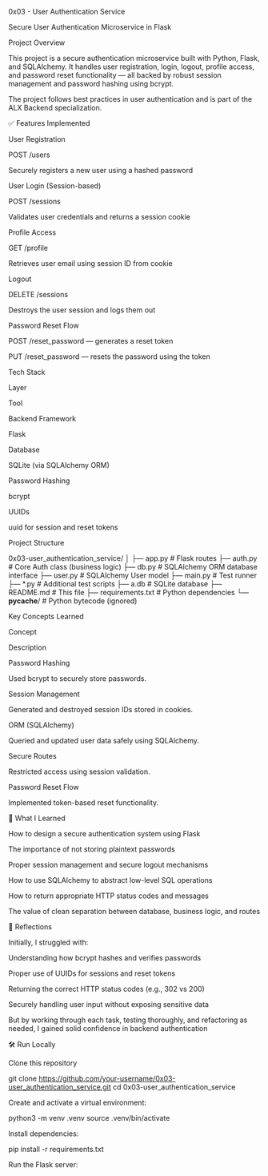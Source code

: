  0x03 - User Authentication Service

Secure User Authentication Microservice in Flask

Project Overview

This project is a secure authentication microservice built with Python, Flask, and SQLAlchemy. It handles user registration, login, logout, profile access, and password reset functionality — all backed by robust session management and password hashing using bcrypt.

The project follows best practices in user authentication and is part of the ALX Backend specialization.

✅ Features Implemented

User Registration

POST /users

Securely registers a new user using a hashed password

User Login (Session-based)

POST /sessions

Validates user credentials and returns a session cookie

Profile Access

GET /profile

Retrieves user email using session ID from cookie

Logout

DELETE /sessions

Destroys the user session and logs them out

Password Reset Flow

POST /reset_password — generates a reset token

PUT /reset_password — resets the password using the token

Tech Stack

Layer

Tool

Backend Framework

Flask

Database

SQLite (via SQLAlchemy ORM)

Password Hashing

bcrypt

UUIDs

uuid for session and reset tokens

Project Structure

0x03-user_authentication_service/
│
├— app.py             # Flask routes
├— auth.py            # Core Auth class (business logic)
├— db.py              # SQLAlchemy ORM database interface
├— user.py            # SQLAlchemy User model
├— main.py            # Test runner
├— *.py               # Additional test scripts
├— a.db               # SQLite database
├— README.md          # This file
├— requirements.txt   # Python dependencies
└— __pycache__/       # Python bytecode (ignored)

Key Concepts Learned

Concept

Description

Password Hashing

Used bcrypt to securely store passwords.

Session Management

Generated and destroyed session IDs stored in cookies.

ORM (SQLAlchemy)

Queried and updated user data safely using SQLAlchemy.

Secure Routes

Restricted access using session validation.

Password Reset Flow

Implemented token-based reset functionality.

🧐 What I Learned

How to design a secure authentication system using Flask

The importance of not storing plaintext passwords

Proper session management and secure logout mechanisms

How to use SQLAlchemy to abstract low-level SQL operations

How to return appropriate HTTP status codes and messages

The value of clean separation between database, business logic, and routes

🧠 Reflections

Initially, I struggled with:

Understanding how bcrypt hashes and verifies passwords

Proper use of UUIDs for sessions and reset tokens

Returning the correct HTTP status codes (e.g., 302 vs 200)

Securely handling user input without exposing sensitive data

But by working through each task, testing thoroughly, and refactoring as needed, I gained solid confidence in backend authentication



🛠️ Run Locally

Clone this repository

git clone https://github.com/your-username/0x03-user_authentication_service.git
cd 0x03-user_authentication_service

Create and activate a virtual environment:

python3 -m venv .venv
source .venv/bin/activate

Install dependencies:

pip install -r requirements.txt

Run the Flask server:
